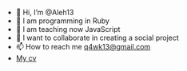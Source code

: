 - 👋 Hi, I’m @Aleh13
- 👀 I am programming in Ruby
- 🌱 I am teaching now JavaScript
- 💞️ I want to collaborate in creating a social project
- 📫 How to reach me q4wk13@gmail.com
- [My cv](https://github.com/Aleh13/cv)

<!---
Aleh13/Aleh13 is a ✨ special ✨ repository because its `README.md` (this file) appears on your GitHub profile.
You can click the Preview link to take a look at your changes.
--->
